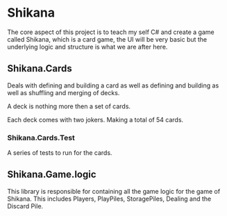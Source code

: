 # Shikana

The core aspect of this project is to teach my self C# and create a game called
Shikana, which is a card game, the UI will be very basic but the underlying logic
and structure is what we are after here.

## Shikana.Cards

Deals with defining and building a card as well as defining and building as well
as shuffling and merging of decks.

A deck is nothing more then a set of cards.

Each deck comes with two jokers. Making a total of 54 cards.

### Shikana.Cards.Test

A series of tests to run for the cards.

## Shikana.Game.logic

This library is responsible for containing all the game logic for the game
of Shikana. This includes Players, PlayPiles, StoragePiles, Dealing and the
Discard Pile.
